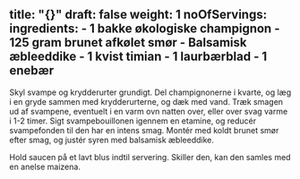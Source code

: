 title: "{}"
draft: false
weight: 1
noOfServings: 
ingredients:
	- 1 bakke økologiske champignon
	- 125 gram brunet afkølet smør
	- Balsamisk æbleeddike
	- 1 kvist timian
	- 1 laurbærblad
	- 1 enebær
---

Skyl svampe og krydderurter grundigt. Del champignonerne i kvarte, og
læg i en gryde sammen med krydderurterne, og dæk med vand. Træk smagen
ud af svampene, eventuelt i en varm ovn natten over, eller over svag
varme i 1-2 timer. Sigt svampebouillonen igennem en etamine, og reducér
svampefonden til den har en intens smag. Montér med koldt brunet smør
efter smag, og justér syren med balsamisk æbleeddike.

Hold saucen på et lavt blus indtil servering. Skiller den, kan den
samles med en anelse maizena.

